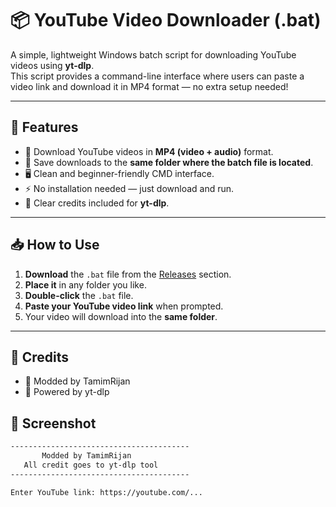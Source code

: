 # 📦 YouTube Video Downloader (.bat)

A simple, lightweight Windows batch script for downloading YouTube videos using **yt-dlp**.  
This script provides a command-line interface where users can paste a video link and download it in MP4 format — no extra setup needed!

---

## 📌 Features

- 🎥 Download YouTube videos in **MP4 (video + audio)** format.
- 📂 Save downloads to the **same folder where the batch file is located**.
- 🖥️ Clean and beginner-friendly CMD interface.
- ⚡ No installation needed — just download and run.
- 📝 Clear credits included for **yt-dlp**.

---

## 📥 How to Use

1. **Download** the `.bat` file from the [Releases](https://github.com/tamimrijan/Youtube-Downloader/releases/tag/Youtube_Video_Downloader) section.
2. **Place it** in any folder you like.
3. **Double-click** the `.bat` file.
4. **Paste your YouTube video link** when prompted.
5. Your video will download into the **same folder**.

---
## 📜 Credits
- 🔧 Modded by TamimRijan
- 🚀 Powered by yt-dlp

## 📸 Screenshot

```bash
----------------------------------------
       Modded by TamimRijan
   All credit goes to yt-dlp tool
----------------------------------------

Enter YouTube link: https://youtube.com/...

